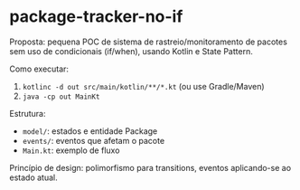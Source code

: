 # package-tracker-no-if

Proposta: pequena POC de sistema de rastreio/monitoramento de pacotes sem uso de condicionais (if/when), usando Kotlin e State Pattern.

Como executar:
1. `kotlinc -d out src/main/kotlin/**/*.kt` (ou use Gradle/Maven)
2. `java -cp out MainKt`

Estrutura:
- `model/`: estados e entidade Package
- `events/`: eventos que afetam o pacote
- `Main.kt`: exemplo de fluxo

Princípio de design: polimorfismo para transitions, eventos aplicando-se ao estado atual.
